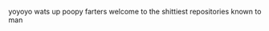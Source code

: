 yoyoyo wats up poopy farters
welcome to the shittiest repositories known to man

<!---
pokahs/pokahs is a ✨ special ✨ repository because its `README.md` (this file) appears on your GitHub profile.
You can click the Preview link to take a look at your changes.
--->
